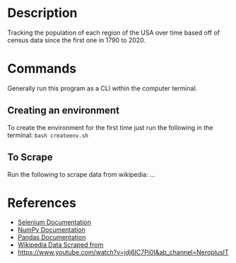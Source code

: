 # Description
Tracking the population of each region of the USA over time based off of census data since the first one in 1790 to 2020.

# Commands
Generally run this program as a CLI within the computer terminal.

## Creating an environment
To create the environment for the first time just run the following in the terminal:
`bash createenv.sh`

## To Scrape
Run the following to scrape data from wikipedia:
...

# References
* [Selenium Documentation](https://www.selenium.dev/documentation/)
* [NumPy Documentation](https://numpy.org/doc/stable/)
* [Pandas Documentation](https://pandas.pydata.org/docs/)
* [Wikipedia Data Scraped from](https://en.wikipedia.org/wiki/List_of_U.S._states_and_territories_by_historical_population)
* https://www.youtube.com/watch?v=jdj6IC7Pi0I&ab_channel=NeroplusIT

